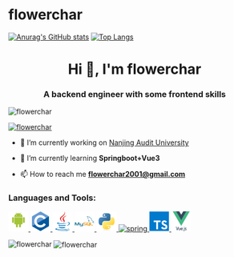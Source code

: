 # flowerchar
[![Anurag's GitHub stats](https://github-readme-stats.vercel.app/api?username=flowerchar&count_private=true&hide=contribs,prs&show_icons=true&theme=tokyonight)](https://github.com/anuraghazra/github-readme-stats)
[![Top Langs](https://github-readme-stats.vercel.app/api/top-langs/?username=flowerchar&layout=compact)](https://github.com/anuraghazra/github-readme-stats)

 <h1 align="center">Hi 👋, I'm flowerchar</h1>
<h3 align="center">A backend engineer with some frontend skills</h3>

<p align="left"> <img src="https://komarev.com/ghpvc/?username=flowerchar&label=Profile%20views&color=0e75b6&style=flat" alt="flowerchar" /> </p>

<p align="left"> <a href="https://github.com/ryo-ma/github-profile-trophy"><img src="https://github-profile-trophy.vercel.app/?username=flowerchar" alt="flowerchar" /></a> </p>

- 🔭 I’m currently working on [Nanjing Audit University](https://www.nau.edu.cn/)

- 🌱 I’m currently learning **Springboot+Vue3**

- 📫 How to reach me **flowerchar2001@gmail.com**

<p align="left">
</p>

<h3 align="left">Languages and Tools:</h3>
<p align="left"> <a href="https://developer.android.com" target="_blank" rel="noreferrer"> <img src="https://raw.githubusercontent.com/devicons/devicon/master/icons/android/android-original-wordmark.svg" alt="android" width="40" height="40"/> </a> <a href="https://www.cprogramming.com/" target="_blank" rel="noreferrer"> <img src="https://raw.githubusercontent.com/devicons/devicon/master/icons/c/c-original.svg" alt="c" width="40" height="40"/> </a> <a href="https://www.java.com" target="_blank" rel="noreferrer"> <img src="https://raw.githubusercontent.com/devicons/devicon/master/icons/java/java-original.svg" alt="java" width="40" height="40"/> </a> <a href="https://www.mysql.com/" target="_blank" rel="noreferrer"> <img src="https://raw.githubusercontent.com/devicons/devicon/master/icons/mysql/mysql-original-wordmark.svg" alt="mysql" width="40" height="40"/> </a> <a href="https://www.python.org" target="_blank" rel="noreferrer"> <img src="https://raw.githubusercontent.com/devicons/devicon/master/icons/python/python-original.svg" alt="python" width="40" height="40"/> </a> <a href="https://spring.io/" target="_blank" rel="noreferrer"> <img src="https://www.vectorlogo.zone/logos/springio/springio-icon.svg" alt="spring" width="40" height="40"/> </a> <a href="https://www.typescriptlang.org/" target="_blank" rel="noreferrer"> <img src="https://raw.githubusercontent.com/devicons/devicon/master/icons/typescript/typescript-original.svg" alt="typescript" width="40" height="40"/> </a> <a href="https://vuejs.org/" target="_blank" rel="noreferrer"> <img src="https://raw.githubusercontent.com/devicons/devicon/master/icons/vuejs/vuejs-original-wordmark.svg" alt="vuejs" width="40" height="40"/> </a> </p>


<p><img align="left" src="https://github-readme-stats.vercel.app/api/top-langs?username=flowerchar&show_icons=true&locale=en&layout=compact" alt="flowerchar" /></p>

<p>&nbsp;<img align="center" src="https://github-readme-stats.vercel.app/api?username=flowerchar&show_icons=true&locale=en&count_private=true&hide=contribs,prs&show_icons=true&theme=tokyonight" alt="flowerchar" /></p>

<!-- <p><img align="center" src="https://github-readme-streak-stats.herokuapp.com/?user=flowerchar&" alt="flowerchar" /></p> -->
<!-- ![visitors](https://visitor-badge.glitch.me/badge?page_id=flower&left_color=black&right_color=blue) -->
